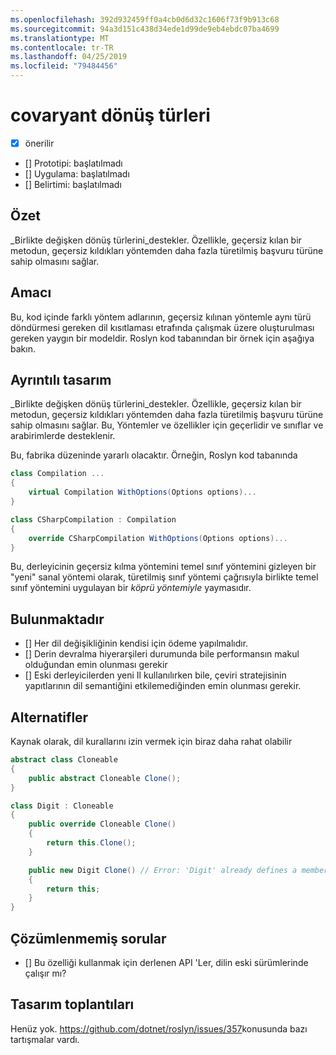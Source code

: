 ```yaml
---
ms.openlocfilehash: 392d932459ff0a4cb0d6d32c1606f73f9b913c68
ms.sourcegitcommit: 94a3d151c438d34ede1d99de9eb4ebdc07ba4699
ms.translationtype: MT
ms.contentlocale: tr-TR
ms.lasthandoff: 04/25/2019
ms.locfileid: "79484456"
---
```

# <a name="covariant-return-types"></a>covaryant dönüş türleri

* [x] önerilir
* [] Prototipi: başlatılmadı
* [] Uygulama: başlatılmadı
* [] Belirtimi: başlatılmadı

## <a name="summary"></a>Özet
[summary]: #summary

_Birlikte değişken dönüş türlerini_destekler. Özellikle, geçersiz kılan bir metodun, geçersiz kıldıkları yöntemden daha fazla türetilmiş başvuru türüne sahip olmasını sağlar.

## <a name="motivation"></a>Amacı
[motivation]: #motivation

Bu, kod içinde farklı yöntem adlarının, geçersiz kılınan yöntemle aynı türü döndürmesi gereken dil kısıtlaması etrafında çalışmak üzere oluşturulması gereken yaygın bir modeldir. Roslyn kod tabanından bir örnek için aşağıya bakın.

## <a name="detailed-design"></a>Ayrıntılı tasarım
[design]: #detailed-design

_Birlikte değişken dönüş türlerini_destekler. Özellikle, geçersiz kılan bir metodun, geçersiz kıldıkları yöntemden daha fazla türetilmiş başvuru türüne sahip olmasını sağlar. Bu, Yöntemler ve özellikler için geçerlidir ve sınıflar ve arabirimlerde desteklenir.

Bu, fabrika düzeninde yararlı olacaktır. Örneğin, Roslyn kod tabanında

``` cs
class Compilation ...
{
    virtual Compilation WithOptions(Options options)...
}
```

``` cs
class CSharpCompilation : Compilation
{
    override CSharpCompilation WithOptions(Options options)...
}
```

Bu, derleyicinin geçersiz kılma yöntemini temel sınıf yöntemini gizleyen bir "yeni" sanal yöntemi olarak, türetilmiş sınıf yöntemi çağrısıyla birlikte temel sınıf yöntemini uygulayan bir _köprü yöntemiyle_ yaymasıdır.

## <a name="drawbacks"></a>Bulunmaktadır
[drawbacks]: #drawbacks

- [] Her dil değişikliğinin kendisi için ödeme yapılmalıdır.
- [] Derin devralma hiyerarşileri durumunda bile performansın makul olduğundan emin olunması gerekir
- [] Eski derleyicilerden yeni Il kullanılırken bile, çeviri stratejisinin yapıtlarının dil semantiğini etkilemediğinden emin olunması gerekir.

## <a name="alternatives"></a>Alternatifler
[alternatives]: #alternatives

Kaynak olarak, dil kurallarını izin vermek için biraz daha rahat olabilir

```csharp
abstract class Cloneable
{
    public abstract Cloneable Clone();
}

class Digit : Cloneable
{
    public override Cloneable Clone()
    {
        return this.Clone();
    }

    public new Digit Clone() // Error: 'Digit' already defines a member called 'Clone' with the same parameter types
    {
        return this;
    }
}
```

## <a name="unresolved-questions"></a>Çözümlenmemiş sorular
[unresolved]: #unresolved-questions

- [] Bu özelliği kullanmak için derlenen API 'Ler, dilin eski sürümlerinde çalışır mı?

## <a name="design-meetings"></a>Tasarım toplantıları

Henüz yok. <https://github.com/dotnet/roslyn/issues/357>konusunda bazı tartışmalar vardı.